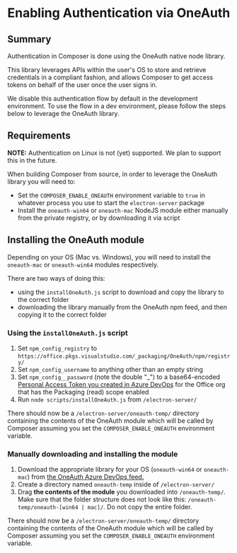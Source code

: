 # Enabling Authentication via OneAuth

## Summary

Authentication in Composer is done using the OneAuth native node library.

This library leverages APIs within the user's OS to store and retrieve credentials in a compliant fashion, and allows Composer to get access tokens on behalf of the user once the user signs in.

We disable this authentication flow by default in the development environment. To use the flow in a dev environment, please follow the steps below to leverage the OneAuth library.

## Requirements

**NOTE:** Authentication on Linux is not (yet) supported. We plan to support this in the future.

When building Composer from source, in order to leverage the OneAuth library you will need to:

- Set the `COMPOSER_ENABLE_ONEAUTH` environment variable to `true` in whatever process you use to start the `electron-server` package
- Install the `oneauth-win64` or `oneauth-mac` NodeJS module either manually from the private registry, or by downloading it via script

## Installing the OneAuth module

Depending on your OS (Mac vs. Windows), you will need to install the `oneauth-mac` or `oneauth-win64` modules respectively.

There are two ways of doing this:

- using the `installOneAuth.js` script to download and copy the library to the correct folder
- downloading the library manually from the OneAuth npm feed, and then copying it to the correct folder

### Using the `installOneAuth.js` script

1. Set `npm_config_registry` to `https://office.pkgs.visualstudio.com/_packaging/OneAuth/npm/registry/`
1. Set `npm_config_username` to anything other than an empty string
1. Set `npm_config__password` (note the double "_") to a base64-encoded [Personal Access Token you created in Azure DevOps](https://office.visualstudio.com/_usersSettings/tokens) for the Office org that has the Packaging (read) scope enabled
1. Run `node scripts/installOneAuth.js` from `/electron-server/`

There should now be a `/electron-server/oneauth-temp/` directory containing the contents of the OneAuth module which will be called by Composer assuming you set the `COMPOSER_ENABLE_ONEAUTH` environment variable.

### Manually downloading and installing the module

1. Download the appropriate library for your OS (`oneauth-win64` or `oneauth-mac`) from [the OneAuth Azure DevOps feed.](https://office.visualstudio.com/OneAuth/_packaging?_a=feed&feed=OneAuth%40Local)
1. Create a directory named `oneauth-temp` inside of `/electron-server/`
1. Drag **the contents of the module** you downloaded into `/oneauth-temp/`.
Make sure that the folder structure does not look like this: `/oneauth-temp/oneauth-[win64 | mac]/`. Do not copy the entire folder.

There should now be a `/electron-server/oneauth-temp/` directory containing the contents of the OneAuth module which will be called by Composer assuming you set the `COMPOSER_ENABLE_ONEAUTH` environment variable.

